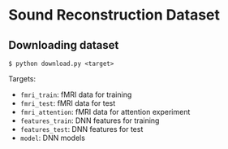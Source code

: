 # Sound Reconstruction Dataset

## Downloading dataset

```
$ python download.py <target>
```

Targets:

- `fmri_train`: fMRI data for training
- `fmri_test`: fMRI data for test
- `fmri_attention`: fMRI data for attention experiment
- `features_train`: DNN features for training
- `features_test`: DNN features for test
- `model`: DNN models
